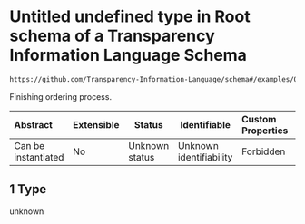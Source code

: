 # Untitled undefined type in Root schema of a Transparency Information Language Schema

```txt
https://github.com/Transparency-Information-Language/schema#/examples/0/dataDisclosed/0/storage/0/temporal/1
```

Finishing ordering process.


| Abstract            | Extensible | Status         | Identifiable            | Custom Properties | Additional Properties | Access Restrictions | Defined In                                                           |
| :------------------ | ---------- | -------------- | ----------------------- | :---------------- | --------------------- | ------------------- | -------------------------------------------------------------------- |
| Can be instantiated | No         | Unknown status | Unknown identifiability | Forbidden         | Allowed               | none                | [tilt-schema.json\*](../out/tilt-schema.json "open original schema") |

## 1 Type

unknown
